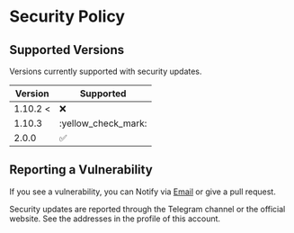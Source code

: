 # Security Policy

## Supported Versions

Versions currently supported with security updates.

| Version  | Supported           |
|----------|---------------------|
| 1.10.2 < | :x:                 |
| 1.10.3   | :yellow_check_mark: |
| 2.0.0    | :white_check_mark:  |

## Reporting a Vulnerability

If you see a vulnerability, you can Notify via [Email](mailto:LaraXGram@gmail.com]) or give a pull request.

Security updates are reported through the Telegram channel or the official website.
See the addresses in the profile of this account.
